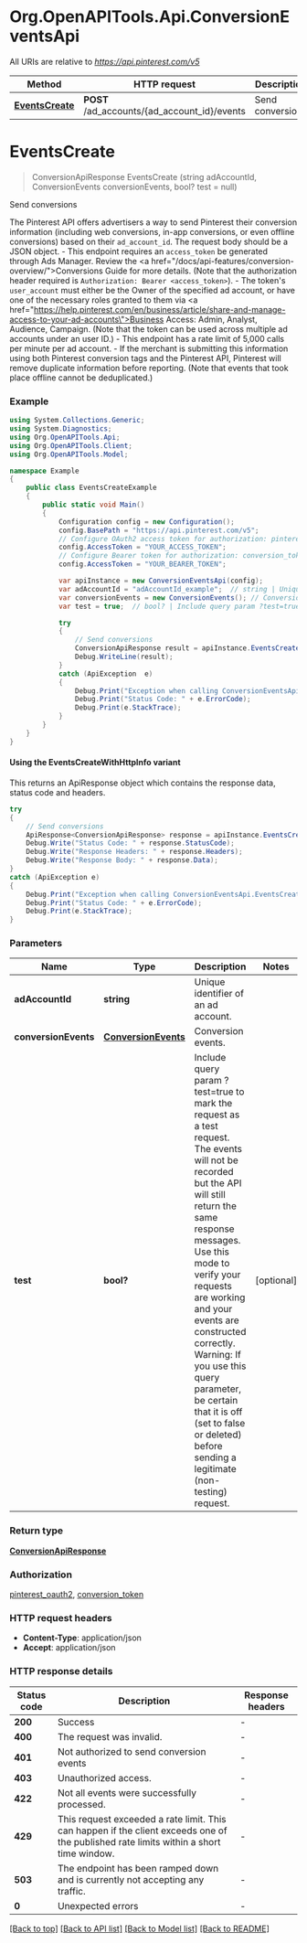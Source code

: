 # Org.OpenAPITools.Api.ConversionEventsApi

All URIs are relative to *https://api.pinterest.com/v5*

| Method | HTTP request | Description |
|--------|--------------|-------------|
| [**EventsCreate**](ConversionEventsApi.md#eventscreate) | **POST** /ad_accounts/{ad_account_id}/events | Send conversions |

<a id="eventscreate"></a>
# **EventsCreate**
> ConversionApiResponse EventsCreate (string adAccountId, ConversionEvents conversionEvents, bool? test = null)

Send conversions

The Pinterest API offers advertisers a way to send Pinterest their conversion information (including web conversions, in-app conversions, or even offline conversions) based on their <code>ad_account_id</code>. The request body should be a JSON object. - This endpoint requires an <code>access_token</code> be generated through Ads Manager. Review the <a href=\"/docs/api-features/conversion-overview/\">Conversions Guide</a> for more details. (Note that the authorization header required is <code>Authorization: Bearer &lt;access_token&gt;</code>). - The token's <code>user_account</code> must either be the Owner of the specified ad account, or have one of the necessary roles granted to them via <a href=\"https://help.pinterest.com/en/business/article/share-and-manage-access-to-your-ad-accounts\">Business Access</a>: Admin, Analyst, Audience, Campaign. (Note that the token can be used across multiple ad accounts under an user ID.) - This endpoint has a rate limit of 5,000 calls per minute per ad account. - If the merchant is submitting this information using both Pinterest conversion tags and the Pinterest API, Pinterest will remove duplicate information before reporting. (Note that events that took place offline cannot be deduplicated.)

### Example
```csharp
using System.Collections.Generic;
using System.Diagnostics;
using Org.OpenAPITools.Api;
using Org.OpenAPITools.Client;
using Org.OpenAPITools.Model;

namespace Example
{
    public class EventsCreateExample
    {
        public static void Main()
        {
            Configuration config = new Configuration();
            config.BasePath = "https://api.pinterest.com/v5";
            // Configure OAuth2 access token for authorization: pinterest_oauth2
            config.AccessToken = "YOUR_ACCESS_TOKEN";
            // Configure Bearer token for authorization: conversion_token
            config.AccessToken = "YOUR_BEARER_TOKEN";

            var apiInstance = new ConversionEventsApi(config);
            var adAccountId = "adAccountId_example";  // string | Unique identifier of an ad account.
            var conversionEvents = new ConversionEvents(); // ConversionEvents | Conversion events.
            var test = true;  // bool? | Include query param ?test=true to mark the request as a test request. The events will not be recorded but the API will still return the same response messages. Use this mode to verify your requests are working and your events are constructed correctly. Warning: If you use this query parameter, be certain that it is off (set to false or deleted) before sending a legitimate (non-testing) request. (optional) 

            try
            {
                // Send conversions
                ConversionApiResponse result = apiInstance.EventsCreate(adAccountId, conversionEvents, test);
                Debug.WriteLine(result);
            }
            catch (ApiException  e)
            {
                Debug.Print("Exception when calling ConversionEventsApi.EventsCreate: " + e.Message);
                Debug.Print("Status Code: " + e.ErrorCode);
                Debug.Print(e.StackTrace);
            }
        }
    }
}
```

#### Using the EventsCreateWithHttpInfo variant
This returns an ApiResponse object which contains the response data, status code and headers.

```csharp
try
{
    // Send conversions
    ApiResponse<ConversionApiResponse> response = apiInstance.EventsCreateWithHttpInfo(adAccountId, conversionEvents, test);
    Debug.Write("Status Code: " + response.StatusCode);
    Debug.Write("Response Headers: " + response.Headers);
    Debug.Write("Response Body: " + response.Data);
}
catch (ApiException e)
{
    Debug.Print("Exception when calling ConversionEventsApi.EventsCreateWithHttpInfo: " + e.Message);
    Debug.Print("Status Code: " + e.ErrorCode);
    Debug.Print(e.StackTrace);
}
```

### Parameters

| Name | Type | Description | Notes |
|------|------|-------------|-------|
| **adAccountId** | **string** | Unique identifier of an ad account. |  |
| **conversionEvents** | [**ConversionEvents**](ConversionEvents.md) | Conversion events. |  |
| **test** | **bool?** | Include query param ?test&#x3D;true to mark the request as a test request. The events will not be recorded but the API will still return the same response messages. Use this mode to verify your requests are working and your events are constructed correctly. Warning: If you use this query parameter, be certain that it is off (set to false or deleted) before sending a legitimate (non-testing) request. | [optional]  |

### Return type

[**ConversionApiResponse**](ConversionApiResponse.md)

### Authorization

[pinterest_oauth2](../README.md#pinterest_oauth2), [conversion_token](../README.md#conversion_token)

### HTTP request headers

 - **Content-Type**: application/json
 - **Accept**: application/json


### HTTP response details
| Status code | Description | Response headers |
|-------------|-------------|------------------|
| **200** | Success |  -  |
| **400** | The request was invalid. |  -  |
| **401** | Not authorized to send conversion events |  -  |
| **403** | Unauthorized access. |  -  |
| **422** | Not all events were successfully processed. |  -  |
| **429** | This request exceeded a rate limit. This can happen if the client exceeds one of the published rate limits within a short time window. |  -  |
| **503** | The endpoint has been ramped down and is currently not accepting any traffic. |  -  |
| **0** | Unexpected errors |  -  |

[[Back to top]](#) [[Back to API list]](../README.md#documentation-for-api-endpoints) [[Back to Model list]](../README.md#documentation-for-models) [[Back to README]](../README.md)

